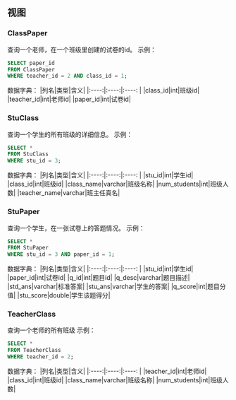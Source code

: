 ## 视图
### ClassPaper
查询一个老师，在一个班级里创建的试卷的id。
示例：
~~~sql
SELECT paper_id 
FROM ClassPaper 
WHERE teacher_id = 2 AND class_id = 1;
~~~
数据字典：
|列名|类型|含义|
|:----:|:----:|:----: |
|class_id|int|班级id|
|teacher_id|int|老师id|
|paper_id|int|试卷id|
### StuClass
查询一个学生的所有班级的详细信息。
示例：
~~~sql
SELECT * 
FROM StuClass 
WHERE stu_id = 3;
~~~
数据字典：
|列名|类型|含义|
|:----:|:----:|:----: |
|stu_id|int|学生id|
|class_id|int|班级id|
|class_name|varchar|班级名称|
|num_students|int|班级人数|
|teacher_name|varchar|班主任真名|
### StuPaper
查询一个学生，在一张试卷上的答题情况。
示例：
~~~sql
SELECT * 
FROM StuPaper 
WHERE stu_id = 3 AND paper_id = 1;
~~~
数据字典：
|列名|类型|含义|
|:----:|:----:|:----: |
|stu_id|int|学生id|
|paper_id|int|试卷id|
|q_id|int|题目id|
|q_desc|varchar|题目描述|
|std_ans|varchar|标准答案|
|stu_ans|varchar|学生的答案|
|q_score|int|题目分值|
|stu_score|double|学生该题得分|
### TeacherClass
查询一个老师的所有班级
示例：
~~~sql
SELECT * 
FROM TeacherClass 
WHERE teacher_id = 2;
~~~
数据字典：
|列名|类型|含义|
|:----:|:----:|:----: |
|teacher_id|int|老师id|
|class_id|int|班级id|
|class_name|varchar|班级名称|
|num_students|int|班级人数|
